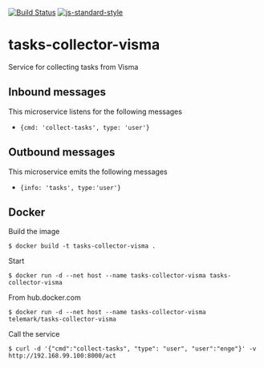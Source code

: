 [![Build Status](https://travis-ci.org/telemark/tasks-collector-visma.svg?branch=master)](https://travis-ci.org/telemark/tasks-collector-visma)
[![js-standard-style](https://img.shields.io/badge/code%20style-standard-brightgreen.svg?style=flat)](https://github.com/feross/standard)
# tasks-collector-visma
Service for collecting tasks from Visma

## Inbound messages
This microservice listens for the following messages


- ```{cmd: 'collect-tasks', type: 'user'}```

## Outbound messages
This microservice emits the following messages

- ```{info: 'tasks', type:'user'}```

## Docker
Build the image

```
$ docker build -t tasks-collector-visma .
```

Start

```
$ docker run -d --net host --name tasks-collector-visma tasks-collector-visma
```

From hub.docker.com

```
$ docker run -d --net host --name tasks-collector-visma telemark/tasks-collector-visma
```

Call the service

```
$ curl -d '{"cmd":"collect-tasks", "type": "user", "user":"enge"}' -v http://192.168.99.100:8000/act
```
